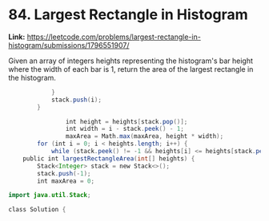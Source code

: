 # 84. Largest Rectangle in Histogram

**Link:** https://leetcode.com/problems/largest-rectangle-in-histogram/submissions/1796551907/

Given an array of integers heights representing the histogram's bar height where the width of each bar is 1, return the area of the largest rectangle in the histogram.

```java
            }
            stack.push(i);
        }

                int height = heights[stack.pop()];
                int width = i - stack.peek() - 1;
                maxArea = Math.max(maxArea, height * width);
        for (int i = 0; i < heights.length; i++) {
            while (stack.peek() != -1 && heights[i] <= heights[stack.peek()]) {
    public int largestRectangleArea(int[] heights) {
        Stack<Integer> stack = new Stack<>();
        stack.push(-1);
        int maxArea = 0;

import java.util.Stack;

class Solution {
```

